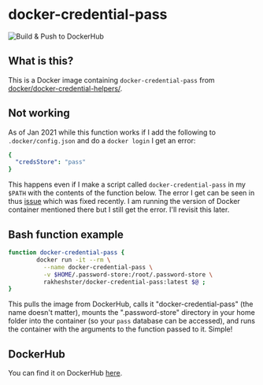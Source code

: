 # docker-credential-pass
![Build & Push to DockerHub](https://github.com/rakheshster/docker-credential-pass/workflows/Docker%20Build%20&%20Push/badge.svg)
## What is this?
This is a Docker image containing `docker-credential-pass` from [docker/docker-credential-helpers/](https://github.com/docker/docker-credential-helpers/).

## Not working
As of Jan 2021 while this function works if I add the following to `.docker/config.json` and do a `docker login` I get an error:
```yaml
{
  "credsStore": "pass"
}
```

This happens even if I make a script called `docker-credential-pass` in my `$PATH` with the contents of the function below. The error I get can be seen in thus [issue](https://github.com/moby/moby/issues/41771) which was fixed recently. I am running the version of Docker container mentioned there but I still get the error. I'll revisit this later. 

## Bash function example
```bash
function docker-credential-pass { 
        docker run -it --rm \
          --name docker-credential-pass \
          -v $HOME/.password-store:/root/.password-store \
          rakheshster/docker-credential-pass:latest $@ ;
}
```

This pulls the image from DockerHub, calls it "docker-credential-pass" (the name doesn't matter), mounts the ".password-store" directory in your home folder into the container (so your `pass` database can be accessed), and runs the container with the arguments to the function passed to it. Simple!

## DockerHub

You can find it on DockerHub [here](https://hub.docker.com/repository/docker/rakheshster/docker-credential-pass). 